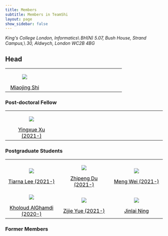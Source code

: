 ```yaml
---
title: Members
subtitle: Members in TeamShi
layout: page
show_sidebar: false
---
```

*King's College London, Informatics*\\
*BH(N) 5.07, Bush House, Strand Campus,*\\
*30, Aldwych, London WC2B 4BG*
## Head
<div>
    <table>
        <tr align="center">
            <td width="30%">
                            <figure class="image is-128x128">
                              <img class="is-rounded" src="https://www.kcl.ac.uk/importedimages/schools/nms/informatics/miaojing-shi-profile.x850d2601.png?w=320&h=296&crop=160,160,79,20&f=webp">
                            </figure>
                            <a href="https://sites.google.com/site/miaojingshi/home">
                                <font color="#000000">
                                Miaojing Shi
                                </font>
                            </a> 
            </td>
            <td width="30%"></td>
            <td width="30%"></td>
        </tr>
    </table>

</div>


### Post-doctoral Fellow
<div>
    <table width="50%">
        <tr align="center">
           <td width="30%">
                <figure class="image is-128x128">
                  <img class="is-rounded" src="https://bulma.io/images/placeholders/128x128.png">
                </figure>
                <a href="">
                    <font color="#000000">
                    Yingxue Xu (2021-)
                    </font>
                </a>       
           </td>
           <td width="30%"></td>
           <td width="30%"></td>
        </tr>
    </table>
    
</div>


### Postgraduate Students
<div>
    <table width="50%">
        <tr align="center">
            <td width="30%">
                <figure class="image is-128x128">
                   <img class="is-rounded" src="https://bulma.io/images/placeholders/128x128.png">
                </figure>
                <a href="">
                    <font color="#000000">
                    Tiarna Lee (2021-)
                    </font>
                </a>
            </td>
            <td width="30%">
                        <figure class="image is-128x128">
                          <img class="is-rounded" src="https://bulma.io/images/placeholders/128x128.png">
                        </figure>            
                            <a href="">
                                <font color="#000000">
                                Zhipeng Du (2021-)
                                </font>
                            </a>
                    </td>
           <td width="30%">
                <figure class="image is-128x128">
                  <img class="is-rounded" src="https://bulma.io/images/placeholders/128x128.png">
                </figure>
                <a href="">
                    <font color="#000000">
                    Meng Wei (2021-)
                    </font>
                </a>
            </td>
        </tr>
        <tr align="center">
            <td width="30%">
                <figure class="image is-128x128">
                    <img class="is-rounded" src="https://bulma.io/images/placeholders/128x128.png">
                </figure>
                    <a href="">
                        <font color="#000000">
                        Kholoud AlGhamdi (2020-)
                        </font>
                    </a>      
            </td>
            <td width="30%">
                <figure class="image is-128x128">
                    <img class="is-rounded" src="https://i1.rgstatic.net/ii/profile.image/1061340500209664-1630054702888_Q128/Zijie-Yue.jpg">
                </figure>
                <a href="https://www.researchgate.net/profile/Zijie-Yue">
                    <font color="#000000">
                    Zijie Yue (2021-)
                    </font>
                </a>
                </td>
                <td width="30%">
                <figure class="image is-128x128">
                    <img class="is-rounded" src="https://bulma.io/images/placeholders/128x128.png">
                </figure>
                <a href="">
                    <font color="#000000">
                    Jinlai Ning
                    </font>
                </a>  
                </td>
        </tr>
    </table>
</div>

### Former Members

